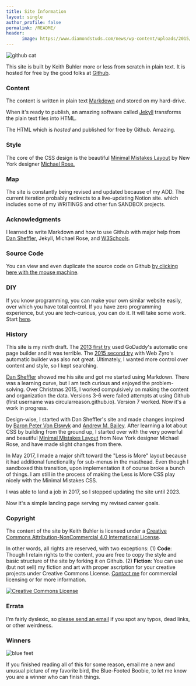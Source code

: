 ```yaml
---
title: Site Information
layout: single
author_profile: false
permalink: /README/
header:
      image: https://www.diamondstuds.com/news/wp-content/uploads/2015/06/UDR_3.0_LosAngeles.jpg
---
```



![github cat](https://technologyconversations.files.wordpress.com/2015/10/github.png?w=625)

This site is built by Keith Buhler more or less from scratch in plain text. It is hosted for free by the good folks at [Github](https://github.com). 


### Content

The content is written in plain text [Markdown](https://daringfireball.net/projects/markdown/syntax) and stored on my hard-drive. 

When it's ready to publish, an amazing software called [Jekyll](https://jekyllrb.com/) transforms the plain text files into HTML. 

The HTML which is  *hosted* and published for free by Github. Amazing. 


### Style

The core of the CSS design is the beautiful [Minimal Mistakes Layout](https://mmistakes.github.io/minimal-mistakes/about/) by New York designer [Michael Rose.](https://mademistakes.com/) 


### Map

The site is constantly being revised and updated because of my ADD. The current iteration probably redirects to a live-updating Notion site.  which includes  some of my WRITINGS and other fun SANDBOX projects.


### Acknowledgments

I learned to write Markdown and how to use Github with major help from [Dan Sheffler](http://www.dansheffler.com/), Jekyll, Michael Rose, and [W3Schools](www.w3schools.com). 


### Source Code 

You can view and even duplicate the source code on Github [by clicking here with the mouse machine](http://bit.ly/2lYmQsa).

### DIY

If you know programming, you can make your own similar website easily, over which you have total control. If you have zero programming experience, but you are tech-curious, you can do it. It will take some work. Start [here](http://www.smashingmagazine.com/2014/08/build-blog-jekyll-github-pages/). 


### History

This site is my *ninth* draft. The [2013 first try](https://web.archive.org/web/20130511005256/http://keithbuhler.com) used GoDaddy's automatic one page builder and it was terrible. The [2015 second try](https://web.archive.org/web/20141217142037/http://keithbuhler.com/) with Web Zyro's automatic builder was also not great. Ultimately, I wanted more control over content and style, so I kept searching. 

[Dan Sheffler](http://www.dansheffler.com) showed me his site and got me started using Markdown. There was a learning curve, but I am tech curious and enjoyed the problem-solving. Over Christmas 2015, I worked compulsively on making the content and organization the data.  Versions 3-6 were failed attempts at using Github (first username was circularreason.github.io). Version 7 worked. Now it's a work in progress. 

Design-wise, I started with Dan Sheffler's site and made changes inspired by [Baron Peter Von Elswyk](http://www.rci.rutgers.edu/~pdv12/research.html) and [Andrew M. Bailey](http://www.andrewmbailey.com/). After learning a lot about CSS by building from the ground up, I started over with the very powerful and beautiful [Minimal Mistakes Layout](https://mmistakes.github.io/minimal-mistakes/about/) from New York designer Michael Rose, and have made slight changes from there. 

In May 2017, I made a major shift toward the "Less is More" layout because it had additional functionality for sub-menus in the masthead. Even though I sandboxed this transition, upon implementation it of course broke a bunch of things. I am still in the process of making the Less is More CSS play nicely with the Minimal Mistakes CSS. 

I was able to land a job in 2017, so I stopped updating the site until 2023. 

Now it's a simple landing page serving my revised career goals. 


### Copyright

The content of the site by <span xmlns:cc="http://creativecommons.org/ns#" property="cc:attributionName">Keith Buhler</span> is licensed under a <a rel="license" href="http://creativecommons.org/licenses/by-nc/4.0/">Creative Commons Attribution-NonCommercial 4.0 International License</a>.

In other words, all rights are reserved, with two exceptions: (1) **Code**: Though I retain rights to the content, you are free to copy the style and basic structure of the site by forking it on Github. (2) **Fiction**: You can use (but not sell) my fiction and art with proper ascription for your creative projects under Creative Commons License. [Contact me](emailto:keithedbuhler@gmail.com) for commercial licensing or for more information.

<a rel="license" href="http://creativecommons.org/licenses/by-nc/4.0/"><img alt="Creative Commons License" style="border-width:0" src="https://i.creativecommons.org/l/by-nc/4.0/88x31.png" /></a><br />

### Errata

I'm fairly dyslexic, so [please send an email](emailto:info@keithbuhler.com) if you spot any typos,  dead links, or other weirdness. 

### Winners

![blue feet](https://s-media-cache-ak0.pinimg.com/originals/18/84/56/1884564698d0f66c468cddb6f29b50e5.jpg)

If you finished reading all of this for some reason, email me a new and unusual picture of my favorite bird, the Blue-Footed Boobie, to let me know you are a winner who can finish things. 